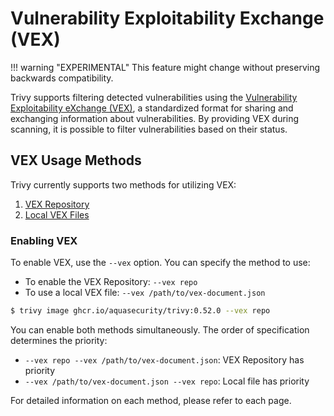 # Vulnerability Exploitability Exchange (VEX)

!!! warning "EXPERIMENTAL"
    This feature might change without preserving backwards compatibility.

Trivy supports filtering detected vulnerabilities using the [Vulnerability Exploitability eXchange (VEX)](https://www.ntia.gov/files/ntia/publications/vex_one-page_summary.pdf), a standardized format for sharing and exchanging information about vulnerabilities.
By providing VEX during scanning, it is possible to filter vulnerabilities based on their status.

## VEX Usage Methods

Trivy currently supports two methods for utilizing VEX:

1. [VEX Repository](./repo.md)
2. [Local VEX Files](./file.md)

### Enabling VEX
To enable VEX, use the `--vex` option.
You can specify the method to use:

- To enable the VEX Repository: `--vex repo`
- To use a local VEX file: `--vex /path/to/vex-document.json`

```bash
$ trivy image ghcr.io/aquasecurity/trivy:0.52.0 --vex repo
```

You can enable both methods simultaneously.
The order of specification determines the priority:

- `--vex repo --vex /path/to/vex-document.json`: VEX Repository has priority
- `--vex /path/to/vex-document.json --vex repo`: Local file has priority

For detailed information on each method, please refer to each page.